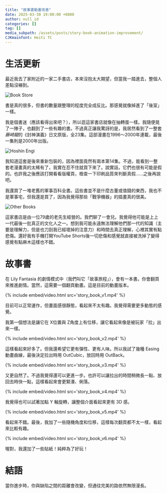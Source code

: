 ```yaml
---
title: "故事書動畫改善"
date: 2025-03-30 19:00:00 +0800
author: null_id
categories: []
tag: []
media_subpath: /assets/posts/story-book-animation-improvement/
CJKmainfont: Heiti TC
---
```


# 生活更新

最近我去了家附近的一家二手書店，本來沒抱太大期望，但當我一踏進去，整個人差點沒嚇到。

![Book Store](book_store.jpg)

書是真的很多，但書的數量跟整理的程度完全成反比。那感覺就像掉進了「後室」一樣。

我是個書迷（應該看得出來吧？），所以逛這家書店就像在抽轉蛋一樣。我隨便晃了一陣子，也翻到了一些有趣的書。不過真正讓我驚訝的是，我居然看到了一整套*藤崎龍*的《封神演義》日文原版，全23集。這部漫畫在1996～2000年連載，最後一集則是2000年出版。

![Hoshin Engi](hosin_engi.jpg)

我知道這套是後來重新包裝的，因為裡面竟然有兩本第14集。不過，能看到一整套老漫畫真的太稀有了，我實在忍不住就買下來了。說實話，它們也很有可能是假的。也許我之後應該打開看看版權頁，檢查一下印刷品質來判斷真假……之後再說吧。

我還買了一堆老舊的軍事百科全書。這些書並不是什麼古董或值錢的東西，我也不是軍事宅，但我還是買了，因為我覺得那些「戰爭機器」的插畫真的很美。

![Other Books](other_books.jpg)

這家書店是由一位79歲的老先生經營的。我們聊了一會兒。我覺得他可能是上上一代最後一批真正的文化人之一。想到我可能永遠無法理解他們那一代的知識（主要是理解力，但是也刀刮我已經壞掉的注意力）和時間去真正理解，心裡其實有點悲傷。還好我有手機打開YouTube Shorts後一切悲傷和感覺就直接被洗掉了變得感覺有點麻木這樣也不錯。

# 故事書

在 Lily Fantasia 的劇情模式中（我們叫它「故事旅程」），會有一本書。你會翻頁來推進劇情。當然，這需要一個翻頁動畫。這是目前的動畫版本。

{% include embed/video.html src='story_book_v1.mp4' %}

目前可以正常運作，但畫面感很靜態，看起來不太有趣。我覺得需要更多動態的感覺。

我第一個想法是讓它在 X位置與 Z角度上有位移，讓它看起來像是被玩家「拉」出來一樣。

{% include embed/video.html src='story_book_v2.mp4' %}

這樣看起來好多了。但我還希望它更有彈性、更有人味。所以我試了幾種 Easing 動畫曲線，最後決定拉出時用 OutCubic，放回時用 OutBack。

{% include embed/video.html src='story_book_v3.mp4' %}

又更自然了。不過我覺得還可以更進一步。也許可以讓拉出的時間稍微長一點、放回去時快一點，這樣看起來會更緊湊、俐落。

{% include embed/video.html src='story_book_v4.mp4' %}

我覺得也可以試著加點 Y 軸旋轉，讓整個介面看起來更有 3D 感。

{% include embed/video.html src='story_book_v5.mp4' %}

看起來不錯。最後，我加了一些隨機角度和位移，這樣每次翻頁都不太一樣，看起來比較有趣。

{% include embed/video.html src='story_book_v6.mp4' %}

喔對，我還加了一些貼紙！純粹為了好玩！

# 結語

當你進步時，你與缺陷之間的距離會改變，但通往完美的路依然無限漫長。
